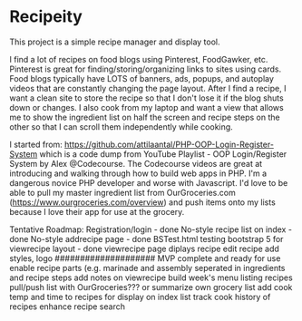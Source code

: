 # Recipeity

This project is a simple recipe manager and display tool.

I find a lot of recipes on food blogs using Pinterest, FoodGawker, etc.  Pinterest is great for finding/storing/organizing links to sites using cards.  Food blogs typically have LOTS of banners, ads, popups, and autoplay videos that are constantly changing the page layout.  After I find a recipe, I want a clean site to store the recipe so that I don't lose it if the blog shuts down or changes.  I also cook from my laptop and want a view that allows me to show the ingredient list on half the screen and recipe steps on the other so that I can scroll them independently while cooking.

I started from: https://github.com/attilaantal/PHP-OOP-Login-Register-System which is a code dump from YouTube Playlist - OOP Login/Register System by Alex @Codecourse.  The Codecourse videos are great at introducing and walking through how to build web apps in PHP.  I'm a dangerous novice PHP developer and worse with Javascript.  I'd love to be able to pull my master ingredient list from OurGroceries.com (https://www.ourgroceries.com/overview) and push items onto my lists because I love their app for use at the grocery.

Tentative Roadmap:
Registration/login - done
No-style recipe list on index - done
No-style addrecipe page - done
BSTest.html testing bootstrap 5 for viewrecipe layout - done
viewrecipe page diplays recipe
edit recipe
add styles, logo
#################### MVP complete and ready for use
enable recipe parts (e.g. marinade and assembly seperated in ingredients and recipe steps
add notes on viewrecipe
build week's menu listing recipes
pull/push list with OurGroceries??? or summarize own grocery list
add cook temp and time to recipes for display on index list
track cook history of recipes
enhance recipe search





